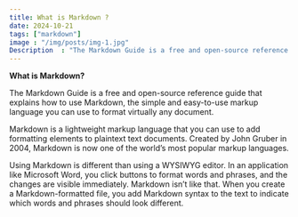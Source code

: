 ```yaml
---
title: What is Markdown ?
date: 2024-10-21
tags: ["markdown"]
image : "/img/posts/img-1.jpg"
Description  : "The Markdown Guide is a free and open-source reference guide that explains how to use Markdown, the simple and easy-to-use..."
---
```


**What is Markdown?**

The Markdown Guide is a free and open-source reference guide that explains how to use Markdown, the simple and easy-to-use markup language you can use to format virtually any document.

Markdown is a lightweight markup language that you can use to add formatting elements to plaintext text documents. Created by John Gruber in 2004, Markdown is now one of the world’s most popular markup languages.

Using Markdown is different than using a WYSIWYG editor. In an application like Microsoft Word, you click buttons to format words and phrases, and the changes are visible immediately. Markdown isn’t like that. When you create a Markdown-formatted file, you add Markdown syntax to the text to indicate which words and phrases should look different.

<!--Photo by Robert Katzki on Unsplash-->